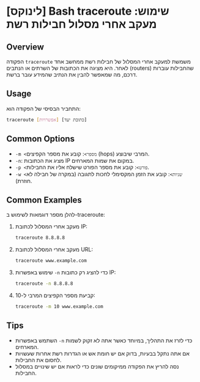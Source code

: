 # [לינוקס] Bash traceroute שימוש: מעקב אחרי מסלול חבילות רשת

## Overview
הפקודה `traceroute` משמשת למעקב אחרי המסלול של חבילות רשת ממחשב אחד לאחר. היא מציגה את הכתובות של השרתים או הנתבים (routers) שהחבילות עוברות דרכם, מה שמאפשר להבין את הנתיב שהמידע עובר ברשת.

## Usage
התחביר הבסיסי של הפקודה הוא:

```bash
traceroute [אפשרויות] [כתובת יעד]
```

## Common Options
- `-m <מספר>`: קובע את מספר הקפיצים (hops) המרבי שיבוצע.
- `-n`: מציג את הכתובות IP במקום את שמות המארחים.
- `-p <פורט>`: קובע את מספר הפורט שישלח אליו את החבילות.
- `-w <שניות>`: קובע את הזמן המקסימלי לחכות לתגובה (במקרה של חבילה לא חוזרת).

## Common Examples
להלן מספר דוגמאות לשימוש ב-traceroute:

1. מעקב אחרי המסלול לכתובת IP:
   ```bash
   traceroute 8.8.8.8
   ```

2. מעקב אחרי המסלול לכתובת URL:
   ```bash
   traceroute www.example.com
   ```

3. שימוש באפשרות `-n` כדי להציג רק כתובות IP:
   ```bash
   traceroute -n 8.8.8.8
   ```

4. קביעת מספר הקפיצים המרבי ל-10:
   ```bash
   traceroute -m 10 www.example.com
   ```

## Tips
- השתמש באפשרות `-n` כדי לזרז את התהליך, במיוחד כאשר אתה לא זקוק לשמות המארחים.
- אם אתה נתקל בבעיות, בדוק אם יש חומת אש או הגדרות רשת אחרות שעשויות לחסום את החבילות.
- נסה להריץ את הפקודה ממיקומים שונים כדי לראות אם יש שינויים במסלול החבילות.